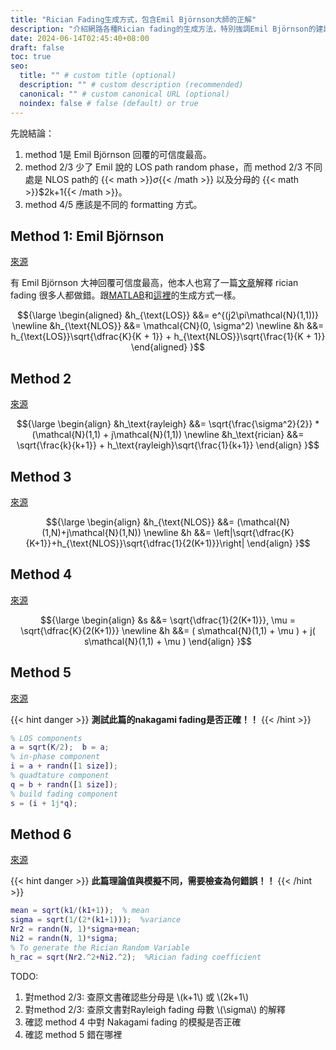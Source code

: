 ```yaml
---
title: "Rician Fading生成方式，包含Emil Björnson大師的正解"
description: "介紹網路各種Rician fading的生成方法，特別強調Emil Björnson的建議。分析了多種方法的差異，並提供MATLAB程式碼範例。適合希望深入了解Rician fading生成的讀者。"
date: 2024-06-14T02:45:40+08:00
draft: false
toc: true
seo:
  title: "" # custom title (optional)
  description: "" # custom description (recommended)
  canonical: "" # custom canonical URL (optional)
  noindex: false # false (default) or true
---
```

 
先說結論：
1. method 1是 Emil Björnson 回覆的可信度最高。
2. method 2/3 少了 Emil 說的 LOS path random phase，而 method 2/3 不同處是 NLOS path的 {{< math >}}$\sigma${{< /math >}}  以及分母的 {{< math >}}$2k+1{{< /math >}}。
3. method 4/5 應該是不同的 formatting 方式。

## Method 1: Emil Björnson
[來源](https://www.researchgate.net/post/How_to_compute_Rician_fading_in_matlab)

有 Emil Björnson 大神回覆可信度最高，他本人也寫了一篇[文章](https://ma-mimo.ellintech.se/2020/03/02/rician-fading-a-channel-model-often-misunderstood/)解釋 rician fading 很多人都做錯。跟[MATLAB](https://www.mathworks.com/help/comm/ug/fading-channels.html)和[這裡](https://web.xidian.edu.cn/bmbai/files/20150129_145929.pdf)的生成方式一樣。

```math {.text-center}
{\large
\begin{aligned}
&h_{\text{LOS}} &&= e^{(j2\pi\mathcal{N}(1,1))} \newline
&h_{\text{NLOS}} &&= \mathcal{CN}(0, \sigma^2) \newline
&h &&= h_{\text{LOS}}\sqrt{\dfrac{K}{K + 1}} + h_{\text{NLOS}}\sqrt{\frac{1}{K + 1}}
\end{aligned}
}
```

## Method 2
[來源](https://zhuanlan.zhihu.com/p/378334372)

```math {.text-center}
{\large
\begin{align}
&h_\text{rayleigh} &&= \sqrt{\frac{\sigma^2}{2}} *(\mathcal{N}(1,1) + j\mathcal{N}(1,1)) \newline
&h_\text{rician} &&= \sqrt{\frac{k}{k+1}} + h_\text{rayleigh}\sqrt{\frac{1}{k+1}}
\end{align}
}
```

## Method 3
[來源](https://dsp.stackexchange.com/questions/84493/how-to-code-rician-fading-channel-gains-from-k-factor)

```math {.text-center}
{\large
\begin{align}
&h_{\text{NLOS}} &&= (\mathcal{N}(1,N)+j\mathcal{N}(1,N)) \newline
&h &&= \left|\sqrt{\dfrac{K}{K+1}}+h_{\text{NLOS}}\sqrt{\dfrac{1}{2(K+1)}}\right|
\end{align}
}
```

## Method 4
[來源](https://dsp.stackexchange.com/questions/84493/how-to-code-rician-fading-channel-gains-from-k-factor)

```math {.text-center}
{\large
\begin{align}
&s &&= \sqrt{\dfrac{1}{2(K+1)}}, \mu = \sqrt{\dfrac{K}{2(K+1)}} \newline
&h &&= ( s\mathcal{N}(1,1) + \mu ) + j( s\mathcal{N}(1,1) + \mu )
\end{align}
}
```

## Method 5
[來源](https://github.com/gokhanntosun/multipath-channel-models/blob/main/Rician_Fading.m)

{{< hint danger >}}
**測試此篇的nakagami fading是否正確！！**
{{< /hint >}}

```matlab
% LOS components
a = sqrt(K/2);  b = a;
% in-phase component
i = a + randn([1 size]);
% quadtature component
q = b + randn([1 size]);
% build fading component
s = (i + 1j*q);
```

## Method 6
[來源](https://github.com/Deeshant2234/QAM-Simulation-MATLAB/blob/main/QAM_BER.m)

{{< hint danger >}}
**此篇理論值與模擬不同，需要檢查為何錯誤！！**
{{< /hint >}}


```matlab
mean = sqrt(k1/(k1+1));  % mean
sigma = sqrt(1/(2*(k1+1)));  %variance
Nr2 = randn(N, 1)*sigma+mean;
Ni2 = randn(N, 1)*sigma;
% To generate the Rician Random Variable
h_rac = sqrt(Nr2.^2+Ni2.^2);  %Rician fading coefficient
```


TODO:
1. 對method 2/3: 查原文書確認些分母是 \\(k+1\\) 或 \\(2k+1\\)
2. 對method 2/3: 查原文書對Rayleigh fading 母數 \\(\sigma\\) 的解釋
3. 確認 method 4 中對 Nakagami fading 的模擬是否正確
4. 確認 method 5 錯在哪裡
